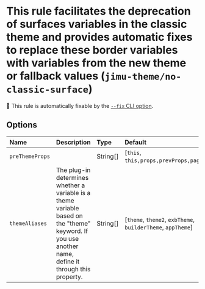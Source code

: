 # This rule facilitates the deprecation of surfaces variables in the classic theme and provides automatic fixes to replace these border variables with variables from the new theme or fallback values (`jimu-theme/no-classic-surface`)

🔧 This rule is automatically fixable by the [`--fix` CLI option](https://eslint.org/docs/latest/user-guide/command-line-interface#--fix).

<!-- end auto-generated rule header -->

## Options

<!-- begin auto-generated rule options list -->

| Name            | Description                                                                                                                                           | Type     | Default                                                     |
| :-------------- | :---------------------------------------------------------------------------------------------------------------------------------------------------- | :------- | :---------------------------------------------------------- |
| `preThemeProps` |                                                                                                                                                       | String[] | [`this`, `this,props,prevProps,pageContext`]                |
| `themeAliases`  | The plug-in determines whether a variable is a theme variable based on the "theme" keyword. If you use another name, define it through this property. | String[] | [`theme`, `theme2`, `exbTheme`, `builderTheme`, `appTheme`] |

<!-- end auto-generated rule options list -->
